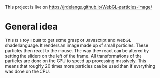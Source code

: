 This project is live on https://jrdelange.github.io/WebGL-particles-image/


# General idea

This is a toy I built to get some grasp of Javascript and WebGL shaderlanguage. It renders an image made up of small particles. These particles then react to the mouse. The way they react can be altered by setting the sliders on the left of the frame. All transformations of the particles are done on the GPU to speed up processing massively. This means that roughly 20 times more particles can be used than if everything was done on the CPU.